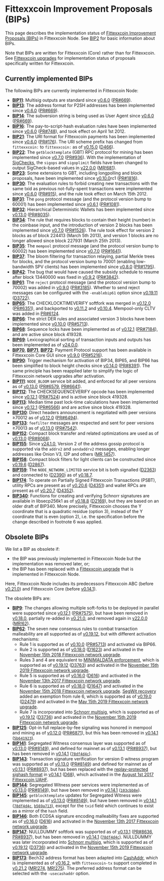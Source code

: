 Fittexxcoin Improvement Proposals (BIPs)
====================================

This page describes the implementation status of [Fittexxcoin Improvement Proposals (BIPs)](https://github.com/fittexxcoin/bips/blob/master/README.mediawiki)
in Fittexxcoin Node. See [BIP2](https://github.com/fittexxcoin/bips/blob/master/bip-0002.mediawiki)
for basic information about BIPs.

Note that BIPs are written for Fittexxcoin (Core) rather than for Fittexxcoin. See
[Fittexxcoin upgrades](fxx-upgrades.md) for implementation status of proposals
specifically written for Fittexxcoin.

Currently implemented BIPs
--------------------------

The following BIPs are currently implemented in Fittexxcoin Node:

* **[BIP11](https://github.com/fittexxcoin/bips/blob/master/bip-0011.mediawiki)**: Multisig outputs are standard since [v0.6.0](release-notes/release-notes-0.6.0.md) ([PR#669](https://github.com/fittexxcoin/fittexxcoin/pull/669)).
* **[BIP13](https://github.com/fittexxcoin/bips/blob/master/bip-0013.mediawiki)**: The address format for P2SH addresses has been implemented since [v0.6.0](release-notes/release-notes-0.6.0.md) ([PR#669](https://github.com/fittexxcoin/fittexxcoin/pull/669)).
* **[BIP14](https://github.com/fittexxcoin/bips/blob/master/bip-0014.mediawiki)**: The subversion string is being used as User Agent since [v0.6.0](release-notes/release-notes-0.6.0.md) ([PR#669](https://github.com/fittexxcoin/fittexxcoin/pull/669)).
* **[BIP16](https://github.com/fittexxcoin/bips/blob/master/bip-0016.mediawiki)**: The pay-to-script-hash evaluation rules have been implemented since [v0.6.0](release-notes/release-notes-0.6.0.md) ([PR#748](https://github.com/fittexxcoin/fittexxcoin/pull/748)), and took effect on April 1st 2012.
* **[BIP21](https://github.com/fittexxcoin/bips/blob/master/bip-0021.mediawiki)**: The URI format for Fittexxcoin payments has been implemented since [v0.6.0](release-notes/release-notes-0.6.0.md) ([PR#176](https://github.com/fittexxcoin/fittexxcoin/pull/176)). The URI scheme prefix has changed from `fittexxcoin:` to `fittexxcoin:` as of [v0.15.0](release-notes/release-notes-0.15.0.md) ([D466](https://gitlab.com/fittexxcoin-node/fittexxcoin-node/-/commit/ca07bf33a79ff586d05634af8d31053512309466)).
* **[BIP22](https://github.com/fittexxcoin/bips/blob/master/bip-0022.mediawiki)**: The `getblocktemplate` (GBT) RPC protocol for mining has been implemented since [v0.7.0](release-notes/release-notes-0.7.0.md) ([PR#936](https://github.com/fittexxcoin/fittexxcoin/pull/936)). With the implementation of [SigChecks](https://upgradespecs.fittexxcoinnode.org/2020-05-15-sigchecks/), the `sigops` and `sigoplimit` fields have been changed to output SigCheck-based values in [v22.0.0](release-notes/release-notes-22.0.0.md) ([MR!681](https://gitlab.com/fittexxcoin-node/fittexxcoin-node/-/merge_requests/681)).
* **[BIP23](https://github.com/fittexxcoin/bips/blob/master/bip-0023.mediawiki)**: Some extensions to GBT, including longpolling and block proposals, have been implemented since [v0.10.0](release-notes/release-notes-0.10.0.md)rc1 ([PR#1816](https://github.com/fittexxcoin/fittexxcoin/pull/1816)).
* **[BIP30](https://github.com/fittexxcoin/bips/blob/master/bip-0030.mediawiki)**: The evaluation rules to forbid creating new transactions with the same txid as previous not-fully-spent transactions were implemented since [v0.6.0](release-notes/release-notes-0.6.0.md) ([PR#915](https://github.com/fittexxcoin/fittexxcoin/pull/915)), and the rule took effect on March 15th 2012.
* **[BIP31](https://github.com/fittexxcoin/bips/blob/master/bip-0031.mediawiki)**: The `pong` protocol message (and the protocol version bump to 60001) has been implemented since [v0.6.1](release-notes/release-notes-0.6.1.md) ([PR#1081](https://github.com/fittexxcoin/fittexxcoin/pull/1081)).
* **[BIP32](https://github.com/fittexxcoin/bips/blob/master/bip-0032.mediawiki)**: Hierarchical Deterministic Wallets has been implemented since [v0.13.0](release-notes/release-notes-0.13.0.md) ([PR#8035](https://github.com/fittexxcoin/fittexxcoin/pull/8035)).
* **[BIP34](https://github.com/fittexxcoin/bips/blob/master/bip-0034.mediawiki)**: The rule that requires blocks to contain their height (number) in the coinbase input, and the introduction of version 2 blocks has been implemented since [v0.7.0](release-notes/release-notes-0.7.0.md) ([PR#1526](https://github.com/fittexxcoin/fittexxcoin/pull/1526)). The rule took effect for version 2 blocks as of block 224413 (March 5th 2013), and version 1 blocks are no longer allowed since block 227931 (March 25th 2013).
* **[BIP35](https://github.com/fittexxcoin/bips/blob/master/bip-0035.mediawiki)**: The `mempool` protocol message (and the protocol version bump to 60002) has been implemented since [v0.7.0](release-notes/release-notes-0.7.0.md) ([PR#1641](https://github.com/fittexxcoin/fittexxcoin/pull/1641)).
* **[BIP37](https://github.com/fittexxcoin/bips/blob/master/bip-0037.mediawiki)**: The bloom filtering for transaction relaying, partial Merkle trees for blocks, and the protocol version bump to 70001 (enabling low-bandwidth SPV clients) has been implemented since [v0.8.0](release-notes/release-notes-0.8.0.md) ([PR#1795](https://github.com/fittexxcoin/fittexxcoin/pull/1795)).
* **[BIP42](https://github.com/fittexxcoin/bips/blob/master/bip-0042.mediawiki)**: The bug that would have caused the subsidy schedule to resume after block 13440000 was fixed in [v0.9.2](release-notes/release-notes-0.9.2.md) ([PR#3842](https://github.com/fittexxcoin/fittexxcoin/pull/3842)).
* **[BIP61](https://github.com/fittexxcoin/bips/blob/master/bip-0061.mediawiki)**: The `reject` protocol message (and the protocol version bump to 70002) was added in [v0.9.0](release-notes/release-notes-0.9.0.md) ([PR#3185](https://github.com/fittexxcoin/fittexxcoin/pull/3185)). Whether to send reject messages can be configured with the `-enablebip61` option since [v0.19.11](release-notes/release-notes-0.19.11.md) ([D3722](https://gitlab.com/fittexxcoin-node/fittexxcoin-node/-/commit/c01807916050ff6b6afe7a55ec9fe6311981263a)).
* **[BIP65](https://github.com/fittexxcoin/bips/blob/master/bip-0065.mediawiki)**: The CHECKLOCKTIMEVERIFY softfork was merged in [v0.12.0](release-notes/release-notes-0.12.0.md) ([PR#6351](https://github.com/fittexxcoin/fittexxcoin/pull/6351)), and backported to [v0.11.2](release-notes/release-notes-0.11.2.md) and [v0.10.4](release-notes/release-notes-0.10.4.md). Mempool-only CLTV was added in [PR#6124](https://github.com/fittexxcoin/fittexxcoin/pull/6124).
* **[BIP66](https://github.com/fittexxcoin/bips/blob/master/bip-0066.mediawiki)**: The strict DER rules and associated version 3 blocks have been implemented since [v0.10.0](release-notes/release-notes-0.10.0.md) ([PR#5713](https://github.com/fittexxcoin/fittexxcoin/pull/5713)).
* **[BIP68](https://github.com/fittexxcoin/bips/blob/master/bip-0068.mediawiki)**: Sequence locks have been implemented as of [v0.12.1](release-notes/release-notes-0.12.1.md) ([PR#7184](https://github.com/fittexxcoin/fittexxcoin/pull/7184)), and are active since block 419328.
* **[BIP69](https://github.com/fittexxcoin/bips/blob/master/bip-0069.mediawiki)**: Lexicographical sorting of transaction inputs and outputs has been implemented as of [v24.0.0](release-notes/release-notes-24.0.0.md).
* **[BIP70](https://github.com/fittexxcoin/bips/blob/master/bip-0070.mediawiki)**, **[BIP71](https://github.com/fittexxcoin/bips/blob/master/bip-0071.mediawiki)**, **[BIP72](https://github.com/fittexxcoin/bips/blob/master/bip-0072.mediawiki)**: Payment Protocol support has been available in Fittexxcoin Core GUI since [v0.9.0](release-notes/release-notes-0.9.0.md) ([PR#5216](https://github.com/fittexxcoin/fittexxcoin/pull/5216)).
* **[BIP90](https://github.com/fittexxcoin/bips/blob/master/bip-0090.mediawiki)**: Trigger mechanism for activation of BIP34, BIP65, and BIP66 has been simplified to block height checks since [v0.14.0](release-notes/release-notes-0.14.0.md) ([PR#8391](https://github.com/fittexxcoin/fittexxcoin/pull/8391)). The same principle has been reapplied later to simplify the logic of Fittexxcoin network upgrades after activation.
* **[BIP111](https://github.com/fittexxcoin/bips/blob/master/bip-0111.mediawiki)**: `NODE_BLOOM` service bit added, and enforced for all peer versions as of [v0.13.0](release-notes/release-notes-0.13.0.md) ([PR#6579](https://github.com/fittexxcoin/fittexxcoin/pull/6579), [PR#6641](https://github.com/fittexxcoin/fittexxcoin/pull/6641)).
* **[BIP112](https://github.com/fittexxcoin/bips/blob/master/bip-0112.mediawiki)**: The CHECKSEQUENCEVERIFY opcode has been implemented since [v0.12.1](release-notes/release-notes-0.12.1.md) ([PR#7524](https://github.com/fittexxcoin/fittexxcoin/pull/7524)) and is active since block 419328.
* **[BIP113](https://github.com/fittexxcoin/bips/blob/master/bip-0113.mediawiki)**: Median time past lock-time calculations have been implemented since [v0.12.1](release-notes/release-notes-0.12.1.md) ([PR#6566](https://github.com/fittexxcoin/fittexxcoin/pull/6566)) and are active since block 419328.
* **[BIP130](https://github.com/fittexxcoin/bips/blob/master/bip-0130.mediawiki)**: Direct headers announcement is negotiated with peer versions ≥70012 as of [v0.12.0](release-notes/release-notes-0.12.0.md) ([PR#6494](https://github.com/fittexxcoin/fittexxcoin/pull/6494)).
* **[BIP133](https://github.com/fittexxcoin/bips/blob/master/bip-0133.mediawiki)**: `feefilter` messages are respected and sent for peer versions ≥70013 as of [v0.13.0](release-notes/release-notes-0.13.0.md) ([PR#7542](https://github.com/fittexxcoin/fittexxcoin/pull/7542)).
* **[BIP152](https://github.com/fittexxcoin/bips/blob/master/bip-0152.mediawiki)**: Compact block transfer and related optimizations are used as of [v0.13.0](release-notes/release-notes-0.13.0.md) ([PR#8068](https://github.com/fittexxcoin/fittexxcoin/pull/8068)).
* **[BIP155](https://github.com/fittexxcoin/bips/blob/master/bip-0155.mediawiki)**: Since [v24.1.0](release-notes/release-notes-24.1.0.md), Version 2 of the address gossip protocol is supported via the `addrv2` and `sendaddrv2` messages, enabling longer addresses like Onion V3, I2P and others ([MR 1457](https://gitlab.com/fittexxcoin-node/fittexxcoin-node/-/merge_requests/1457)).
* **[BIP158](https://github.com/fittexxcoin/bips/blob/master/bip-0158.mediawiki)**: Compact block filters for light clients can be constructed since [v0.19.6](release-notes/release-notes-0.19.6.md) ([D2867](https://gitlab.com/fittexxcoin-node/fittexxcoin-node/-/commit/f1cf815042782737c7c557ee1c4d9ae12e349e4f)).
* **[BIP159](https://github.com/fittexxcoin/bips/blob/master/bip-0159.mediawiki)**: The `NODE_NETWORK_LIMITED` service bit is both signalled ([D2363](https://gitlab.com/fittexxcoin-node/fittexxcoin-node/-/commit/00fa5cd2962e5d0ded4dc2352f45f8b29504d06c)) and connected to ([D2390](https://gitlab.com/fittexxcoin-node/fittexxcoin-node/-/commit/7a1e39e8364c4f06ba83e6e091cbc91f75ad7d05)) as of [v0.18.7](release-notes/release-notes-0.18.7.md).
* **[BIP174](https://github.com/fittexxcoin/bips/blob/master/bip-0174.mediawiki)**: To operate on Partially Signed Fittexxcoin Transactions (PSBT), utility RPCs are present as of [v0.20.6](release-notes/release-notes-0.20.6.md) ([D4351](https://gitlab.com/fittexxcoin-node/fittexxcoin-node/-/commit/6e5278d366157ba51890cdb77602b253a8b7c0b9)) and wallet RPCs are present as of [v0.20.7](release-notes/release-notes-0.20.7.md) ([D4352](https://gitlab.com/fittexxcoin-node/fittexxcoin-node/-/commit/f25d2ad300d902f1e99ffaf7ff0037bbc586b44b)).
* **[BIP340](https://github.com/fittexxcoin/bips/blob/master/bip-0340.mediawiki)**: Functions for creating and verifying Schnorr signatures are available in libsecp256k1 as of [v0.18.8](release-notes/release-notes-0.18.8.md) ([D2169](https://gitlab.com/fittexxcoin-node/fittexxcoin-node/-/commit/2cbe9dc971bd3a3e7e25684afb2e080d184917a7)), but they are based on an older draft of BIP340. More precisely, Fittexxcoin chooses the Y coordinate that is a quadratic residue (option 3), instead of the Y coordinate that is even (option 2), i.e. the specification before the change described in footnote 6 was applied.

Obsolete BIPs
-------------

We list a BIP as obsolete if:

* the BIP was previously implemented in Fittexxcoin Node but the implementation
  was removed later, or;
* the BIP has been replaced with a [Fittexxcoin upgrade](fxx-upgrades.md) that
  is implemented in Fittexxcoin Node.

Here, Fittexxcoin Node includes its predecessors Fittexxcoin ABC (before [v0.21.0](release-notes/release-notes-0.21.0.md))
and Fittexxcoin Core (before [v0.14.1](release-notes/release-notes-0.14.1.md)).

The obsolete BIPs are:

* **[BIP9](https://github.com/fittexxcoin/bips/blob/master/bip-0009.mediawiki)**: The changes allowing multiple soft-forks to be deployed in parallel were supported since [v0.12.1](release-notes/release-notes-0.12.1.md)  ([PR#7575](https://github.com/fittexxcoin/fittexxcoin/pull/7575)), but have been removed in [v0.18.0](release-notes/release-notes-0.18.0.md), partially re-added in [v0.21.0](release-notes/release-notes-0.21.0.md), and removed again in [v22.0.0](release-notes/release-notes-22.0.0.md) ([MR!62](https://gitlab.com/fittexxcoin-node/fittexxcoin-node/-/merge_requests/62)).
* **[BIP62](https://github.com/fittexxcoin/bips/blob/master/bip-0062.mediawiki)**: The seven new consensus rules to combat transaction malleability are all supported as of [v0.19.12](release-notes/release-notes-0.19.12.md), but with different activation mechanisms:
    * Rule 1 is supported as of [v0.10.0](release-notes/release-notes-0.10.0.md) ([PR#5713](https://github.com/fittexxcoin/fittexxcoin/pull/5713)) and activated via BIP66.
    * Rule 2 is supported as of [v0.18.0](release-notes/release-notes-0.18.0.md) ([D1623](https://gitlab.com/fittexxcoin-node/fittexxcoin-node/-/commit/4714cd3622565b35d08fa71d932482ad760cc0ba)) and activated in the [November 15th 2018 Fittexxcoin network upgrade](https://upgradespecs.fittexxcoinnode.org/2018-nov-upgrade/).
    * Rules 3 and 4 are equivalent to [MINIMALDATA enforcement](https://upgradespecs.fittexxcoinnode.org/2019-11-15-minimaldata/), which is supported as of [v0.19.12](release-notes/release-notes-0.19.12.md) ([D3763](https://gitlab.com/fittexxcoin-node/fittexxcoin-node/-/commit/38d64b15884bcc0cd2e84ecc7c0fd9b3d2a50930)) and activated in the [November 15th 2019 Fittexxcoin network upgrade](https://upgradespecs.fittexxcoinnode.org/2019-11-15-upgrade/).
    * Rule 5 is supported as of [v0.16.0](release-notes/release-notes-0.16.0.md) ([D616](https://gitlab.com/fittexxcoin-node/fittexxcoin-node/-/commit/aeb72d7f3c737947090884390fbe28d00e4e0621)) and activated in the [November 13th 2017 Fittexxcoin network upgrade](https://upgradespecs.fittexxcoinnode.org/nov-13-hardfork-spec/).
    * Rule 6 is supported as of [v0.18.0](release-notes/release-notes-0.18.0.md) ([D1647](https://gitlab.com/fittexxcoin-node/fittexxcoin-node/-/commit/073d453b4ae71b0744e4b1b723066373a3b80acb)) and activated in the [November 15th 2018 Fittexxcoin network upgrade](https://upgradespecs.fittexxcoinnode.org/2018-nov-upgrade/). [SegWit recovery](https://upgradespecs.fittexxcoinnode.org/2019-05-15-segwit-recovery/) added an exemption from rule 6, which is supported as of [v0.19.0](release-notes/release-notes-0.19.0.md) ([D2479](https://gitlab.com/fittexxcoin-node/fittexxcoin-node/-/commit/f19955048697770a9743458f823a6c84d8140ac4)) and activated in the [May 15th 2019 Fittexxcoin network upgrade](https://upgradespecs.fittexxcoinnode.org/2019-05-15-upgrade/).
    * Rule 7 is incorporated into [Schnorr multisig](https://upgradespecs.fittexxcoinnode.org/2019-11-15-schnorrmultisig/), which is supported as of [v0.19.12](release-notes/release-notes-0.19.12.md) ([D3736](https://gitlab.com/fittexxcoin-node/fittexxcoin-node/-/commit/2a1e1d244b1b31ac5b4a800bf085578b85a6af9f)) and activated in the [November 15th 2019 Fittexxcoin network upgrade](https://upgradespecs.fittexxcoinnode.org/2019-11-15-upgrade/).
* **[BIP125](https://github.com/fittexxcoin/bips/blob/master/bip-0125.mediawiki)**: Opt-in full replace-by-fee signaling was honored in mempool and mining as of [v0.12.0](release-notes/release-notes-0.12.0.md) ([PR#6871](https://github.com/fittexxcoin/fittexxcoin/pull/6871)), but this has been removed in [v0.14.1](release-notes/release-notes-0.14.1.md) ([`5b641923`](https://gitlab.com/fittexxcoin-node/fittexxcoin-node/-/commit/5b6419234d530b661977ec5b3960473c23a9e3fc)).
* **[BIP141](https://github.com/fittexxcoin/bips/blob/master/bip-0141.mediawiki)**: Segregated Witness consensus layer was supported as of [v0.13.0](release-notes/release-notes-0.13.0.md) ([PR#8149](https://github.com/fittexxcoin/fittexxcoin/pull/8149)), and defined for mainnet as of [v0.13.1](release-notes/release-notes-0.13.1.md) ([PR#8937](https://github.com/fittexxcoin/fittexxcoin/pull/8937)), but has been removed in [v0.14.1](release-notes/release-notes-0.14.1.md) ([`78df4d4c`](https://gitlab.com/fittexxcoin-node/fittexxcoin-node/-/commit/78df4d4c045956c17b79e290133e7788f2d2ff7b)).
* **[BIP143](https://github.com/fittexxcoin/bips/blob/master/bip-0143.mediawiki)**: Transaction signature verification for version 0 witness program was supported as of [v0.13.0](release-notes/release-notes-0.13.0.md) ([PR#8149](https://github.com/fittexxcoin/fittexxcoin/pull/8149)) and defined for mainnet as of [v0.13.1](release-notes/release-notes-0.13.1.md) ([PR#8937](https://github.com/fittexxcoin/fittexxcoin/pull/8937)), but has been replaced with the [replay-protected sighash format](https://upgradespecs.fittexxcoinnode.org/replay-protected-sighash/) in [v0.14.1](release-notes/release-notes-0.14.1.md) ([D68](https://gitlab.com/fittexxcoin-node/fittexxcoin-node/-/commit/db6218a119dda2ed09d42bb45e44abff9810d7ec#4991ff4d3409dea6845eb786eea9b14f5b78b1cd)), which activated in the [August 1st 2017 Fittexxcoin UAHF](https://upgradespecs.fittexxcoinnode.org/uahf-technical-spec/).
* **[BIP144](https://github.com/fittexxcoin/bips/blob/master/bip-0144.mediawiki)**: Segregated Witness peer services were implemented as of [v0.13.0](release-notes/release-notes-0.13.0.md) ([PR#8149](https://github.com/fittexxcoin/fittexxcoin/pull/8149)), but have been removed in [v0.14.1](release-notes/release-notes-0.14.1.md) ([`103cbb8e`](https://gitlab.com/fittexxcoin-node/fittexxcoin-node/-/commit/103cbb8e035745e9303350d57d85b32c1330cdf5)).
* **[BIP145](https://github.com/fittexxcoin/bips/blob/master/bip-0145.mediawiki)**: `getblocktemplate` updates for Segregated Witness were implemented as of [v0.13.0](release-notes/release-notes-0.13.0.md) ([PR#8149](https://github.com/fittexxcoin/fittexxcoin/pull/8149)), but have been removed in [v0.14.1](release-notes/release-notes-0.14.1.md) ([`78df4d4c`](https://gitlab.com/fittexxcoin-node/fittexxcoin-node/-/commit/78df4d4c045956c17b79e290133e7788f2d2ff7b), [`b569a713`](https://gitlab.com/fittexxcoin-node/fittexxcoin-node/-/commit/b569a7134199f898098b736341ef8bb4cceb6d11)), except for the `txid` field which continues to exist as a mirror of the `hash` field.
* **[BIP146](https://github.com/fittexxcoin/bips/blob/master/bip-0146.mediawiki)**: Both ECDSA signature encoding malleability fixes are supported as of [v0.16.0](release-notes/release-notes-0.16.0.md) ([D616](https://gitlab.com/fittexxcoin-node/fittexxcoin-node/-/commit/aeb72d7f3c737947090884390fbe28d00e4e0621)) and activated in the [November 13th 2017 Fittexxcoin network upgrade](https://upgradespecs.fittexxcoinnode.org/nov-13-hardfork-spec/).
* **[BIP147](https://github.com/fittexxcoin/bips/blob/master/bip-0147.mediawiki)**: NULLDUMMY softfork was supported as of [v0.13.1](release-notes/release-notes-0.13.1.md) ([PR#8636](https://github.com/fittexxcoin/fittexxcoin/pull/8636), [PR#8937](https://github.com/fittexxcoin/fittexxcoin/pull/8937)), but has been removed in [v0.14.1](release-notes/release-notes-0.14.1.md) ([`78df4d4c`](https://gitlab.com/fittexxcoin-node/fittexxcoin-node/-/commit/78df4d4c045956c17b79e290133e7788f2d2ff7b)). NULLDUMMY was later incorporated into [Schnorr multisig](https://upgradespecs.fittexxcoinnode.org/2019-11-15-schnorrmultisig/), which is supported as of [v0.19.12](release-notes/release-notes-0.19.12.md) ([D3736](https://gitlab.com/fittexxcoin-node/fittexxcoin-node/-/commit/2a1e1d244b1b31ac5b4a800bf085578b85a6af9f)) and activated in the [November 15th 2019 Fittexxcoin network upgrade](https://upgradespecs.fittexxcoinnode.org/2019-11-15-upgrade/).
* **[BIP173](https://github.com/fittexxcoin/bips/blob/master/bip-0173.mediawiki)**: Bech32 address format has been adapted into [CashAddr](https://upgradespecs.fittexxcoinnode.org/cashaddr/), which is implemented as of [v0.16.2](release-notes/release-notes-0.16.2.md), with `fittexxcoin-tx` support completed in [v0.21.2](release-notes/release-notes-0.21.2.md) ([MR!274](https://gitlab.com/fittexxcoin-node/fittexxcoin-node/-/merge_requests/274), [MR!275](https://gitlab.com/fittexxcoin-node/fittexxcoin-node/-/merge_requests/275)). The preferred address format can be selected with the `-usecashaddr` option.

